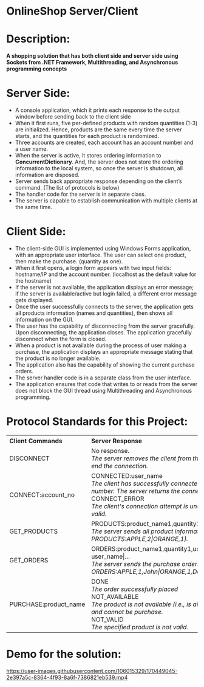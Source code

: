# OnlineShop Server/Client

# Description:
**A shopping solution that has both client side and server side using Sockets from .NET Framework, Multithreading, and Asynchronous programming concepts**

# Server Side:
- A console application, which it prints each response to the output window before sending back to the client side
- When it first runs, five per-defined products with random quantities (1-3) are initialized. Hence, products are the same every time the server starts, and the quantities for each product is randomized.
- Three accounts are created, each account has an account number and a user name.
- When the server is active, it stores ordering information to **ConcurrentDictionary**. And, the server does not store the ordering information to the local system, so once the server is shutdown, all information are disposed.
- Server sends back appropriate response depending on the client’s command. (The list of protocols is below)
- The handler code for the server is in separate class.
- The server is capable to establish communication with multiple clients at the same time.

# Client Side:
- The client-side GUI is implemented using Windows Forms application, with an appropriate user interface. The user can select one product, then make the purchase. (quantity as one).
- When it first opens, a login form appears with two input fields: hostname/IP and the account number. (localhost as the default value for the hostname)
- If the server is not available, the application displays an error message; if the server is available/active but login failed, a different error message gets displayed.
- Once the user successfully connects to the server, the application gets all products information (names and quantities), then shows all information on the GUI.
- The user has the capability of disconnecting from the server gracefully. Upon disconnecting, the application closes. The application gracefully disconnect when the form is closed.
- When a product is not available during the process of user making a purchase, the application displays an appropriate message stating that the product is no longer available.
- The application also has the capability of showing the current purchase orders.
- The server handler code is in a separate class from the user interface.
- The application ensures that code that writes to or reads from the server does not block the GUI thread using Multithreading and Asynchronous programming.

# Protocol Standards for this Project:
<table>
	<tr>
		<th align="left">Client Commands</th>
    	<th align="left">Server Response</th>
  	</tr>
  	<tr>
    	<td>DISCONNECT</td>
    	<td>No response.<br><em>The server removes the client from the list of active clients. Both sides end the connection.</em></br></td>
  	</tr>
	<tr>
    	<td>CONNECT:account_no</td>
    	<td>CONNECTED:user_name<br><em>The client has successfully connected with the specified account number. The server returns the connected client's name.</em></br>CONNECT_ERROR<br><em>The client's connection attempt is unsuccessful. The account_no is not valid.</em></br></td>
	</tr>	
	<tr>
    	<td>GET_PRODUCTS</td>
    	<td>PRODUCTS:product_name1,quantity1|product_name2,quantity2|…<br><em>The server sends all product information (e.g. PRODUCTS:APPLE,2|ORANGE,1).</em></br></td>
	</tr>
	<tr>
    	<td>GET_ORDERS</td>
    	<td>ORDERS:product_name1,quantity1,user_name|product_name2,quantity2, user_name|…<br><em>The server sends the purchase orders of all clients. (e.g. ORDERS:APPLE,1,John|ORANGE,1,Doe).</em></br></td>
	</tr>
	<tr>
    	<td>PURCHASE:product_name</td>
    	<td>DONE<br><em>The order successfully placed</em></br>NOT_AVAILABLE<br><em>The product is not available (i.e., is already purchased by another client) and cannot be purchase.</em></br>NOT_VALID<br><em>The specified product is not valid.</em></br></td>
	</tr>
</table>

# Demo for the solution:
https://user-images.githubusercontent.com/106015329/170449045-2e397a5c-8364-4f93-8a6f-7386821eb539.mp4
